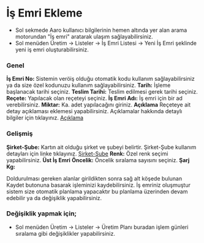 
# İş Emri Ekleme

- Sol sekmede Aaro kullanıcı bilgilerinin hemen altında yer alan arama motorundan "İş emri" aratarak ulaşım sağlayabilirsiniz.
- Sol menüden Üretim -> Listeler -> İş Emri Listesi -> Yeni İş Emri şeklinde yeni iş emri oluşturabilirsiniz. 

### Genel

**İş Emri No:** Sistemin veröiş olduğu otomatik kodu kullanım sağlayabilirsiniz ya da size özel kodunuzu kullanım sağlayabilirsiniz.
**Tarih:** İşleme başlanacak tarihi seçiniz.
**Teslim Tarihi:** Teslim edilmesi gerek tarihi seçiniz.
**Reçete:** Yapılacak olan reçeteyi seçiniz.
**İş Emri Adı:** İş emri için bir ad verebilirsiniz.
**Miktar:** Ka. adet yapılacağını giriniz.
**Açıklama** Reçeteye ait detay açıklaması eklemesi yapabilirsiniz. Açıklamalar hakkında detaylı bilgiler için tıklayınız. [Açıklama](/TemelOzellikler/Aciklama.md "Açıklama")

### Gelişmiş

**Şirket-Şube:** Kartın ait olduğu şirket ve şubeyi belirtir. Şirket-Şube kullanım detayları için linke tıklayınız. [Şirket-Şube](/TemelOzellikler/SirketSubeKart.md "Şirket-Şube")
**Renk:** Özel renk seçimi yapabilirsiniz.
**Üst İş Emri** 
**Öncelik:** Öncelik sıralama sayısını seçiniz.
**Şarj Kg:**

Doldurulması gereken alanlar girildikten sonra sağ alt köşede bulunan Kaydet butonuna basarak işleminizi kaydebilirsiniz.
İş emriniz oluşmuştur sistem size otomatik planlama yapacaktır bu planlama üzerinden devam edebilir ya da değişiklik yapabilirsiniz.

### Değişiklik yapmak için;

- Sol menüden Üretim -> Listeler -> Üretim Planı buradan işlem günleri sıralama gibi değişiklikler yapabilirsiniz.